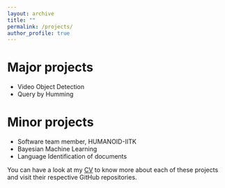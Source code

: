 ```yaml
---
layout: archive
title: ""
permalink: /projects/
author_profile: true
---
```


# Major projects
* Video Object Detection
* Query by Humming

# Minor projects
* Software team member, HUMANOID-IITK
* Bayesian Machine Learning
* Language Identification of documents

You can have a look at my [CV](/cv/) to know more about each of these projects and visit their respective GitHub repositories.
